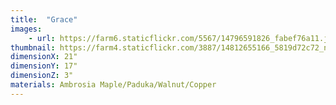```yaml
---
title:  "Grace"
images:
    - url: https://farm6.staticflickr.com/5567/14796591826_fabef76a11.jpg
thumbnail: https://farm4.staticflickr.com/3887/14812655166_5819d72c72_n.jpg
dimensionX: 21"
dimensionY: 17"
dimensionZ: 3"
materials: Ambrosia Maple/Paduka/Walnut/Copper
---
```

